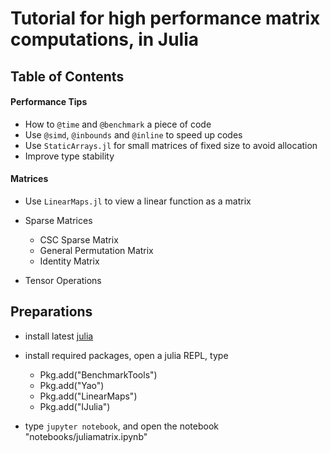 # Tutorial for high performance matrix computations, in Julia

## Table of Contents
#### Performance Tips
* How to `@time` and `@benchmark` a piece of code
* Use `@simd`, `@inbounds` and `@inline` to speed up codes
* Use `StaticArrays.jl` for small matrices of fixed size to avoid allocation
* Improve type stability

#### Matrices
* Use `LinearMaps.jl` to view a linear function as a matrix
* Sparse Matrices

    * CSC Sparse Matrix
    * General Permutation Matrix
    * Identity Matrix

* Tensor Operations

## Preparations
* install latest [julia](https://julialang.org/)
* install required packages, open a julia REPL, type

    * Pkg.add("BenchmarkTools")
    * Pkg.add("Yao")
    * Pkg.add("LinearMaps")
    * Pkg.add("IJulia")
* type `jupyter notebook`, and open the notebook "notebooks/juliamatrix.ipynb"
